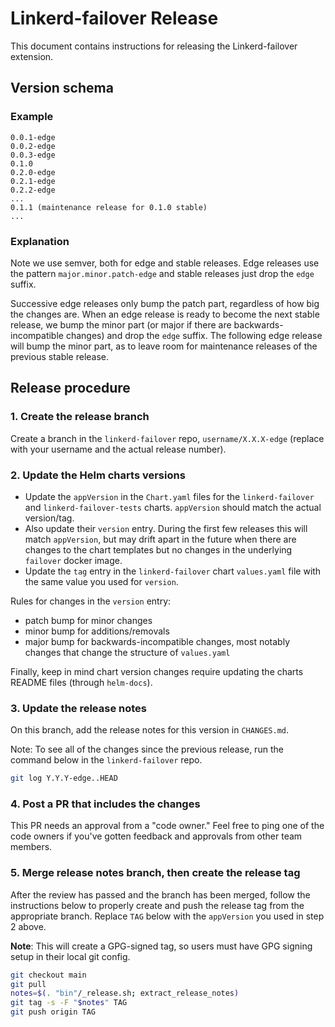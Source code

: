 # Linkerd-failover Release

This document contains instructions for releasing the Linkerd-failover
extension.

## Version schema

### Example

```text
0.0.1-edge
0.0.2-edge
0.0.3-edge
0.1.0
0.2.0-edge
0.2.1-edge
0.2.2-edge
...
0.1.1 (maintenance release for 0.1.0 stable)
...

```

### Explanation

Note we use semver, both for edge and stable releases. Edge releases use the
pattern `major.minor.patch-edge` and stable releases just drop the `edge`
suffix.

Successive edge releases only bump the patch part, regardless of how big the
changes are. When an edge release is ready to become the next stable release, we
bump the minor part (or major if there are backwards-incompatible changes) and
drop the `edge` suffix. The following edge release will bump the minor part, as
to leave room for maintenance releases of the previous stable release.

## Release procedure

### 1. Create the release branch

Create a branch in the `linkerd-failover` repo, `username/X.X.X-edge` (replace
with your username and the actual release number).

### 2. Update the Helm charts versions

- Update the `appVersion` in the `Chart.yaml` files for the `linkerd-failover`
  and `linkerd-failover-tests` charts. `appVersion` should match the actual
  version/tag.
- Also update their `version` entry. During the first few releases this will
  match `appVersion`, but may drift apart in the future when there are changes
  to the chart templates but no changes in the underlying `failover` docker
  image.
- Update the `tag` entry in the `linkerd-failover` chart `values.yaml` file with
  the same value you used for `version`.

Rules for changes in the `version` entry:

- patch bump for minor changes
- minor bump for additions/removals
- major bump for backwards-incompatible changes, most notably changes that
  change the structure of `values.yaml`

Finally, keep in mind chart version changes require updating the charts README
files (through `helm-docs`).

### 3. Update the release notes

On this branch, add the release notes for this version in `CHANGES.md`.

Note: To see all of the changes since the previous release, run the command
below in the `linkerd-failover` repo.

```bash
git log Y.Y.Y-edge..HEAD
```

### 4. Post a PR that includes the changes

This PR needs an approval from a "code owner." Feel free to ping one of the code
owners if you've gotten feedback and approvals from other team members.

### 5. Merge release notes branch, then create the release tag

After the review has passed and the branch has been merged, follow the
instructions below to properly create and push the release tag from the
appropriate branch. Replace `TAG` below with the `appVersion` you used in step 2
above.

**Note**: This will create a GPG-signed tag, so users must have GPG signing
setup in their local git config.

```bash
git checkout main
git pull
notes=$(. "bin"/_release.sh; extract_release_notes)
git tag -s -F "$notes" TAG
git push origin TAG
```
